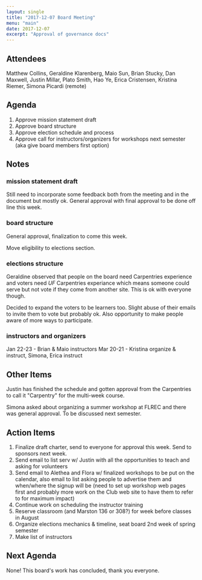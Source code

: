 ```yaml
---
layout: single
title: "2017-12-07 Board Meeting"
menu: "main"
date: 2017-12-07
excerpt: "Approval of governance docs"
---
```


## Attendees

Matthew Collins, Geraldine Klarenberg, Maio Sun, Brian Stucky, Dan Maxwell, Justin Millar, Plato Smith, Hao Ye, Erica Cristensen, Kristina Riemer, Simona Picardi (remote)

## Agenda

1. Approve mission statement draft
1. Approve board structure
1. Approve election schedule and process
1. Approve call for instructors/organizers for workshops next semester (aka give board members first option)

## Notes

### mission statement draft

Still need to incorporate some feedback both from the meeting and in the document but mostly ok. General approval with final approval to be done off line this week.

### board structure

General approval, finalization to come this week.

Move eligibility to elections section.

### elections structure

Geraldine observed that people on the board need Carpentries experience and voters need _UF_ Carpentries experiance which means someone could serve but not vote if they come from another site. This is ok with everyone though.

Decided to expand the voters to be learners too. Slight abuse of their emails to invite them to vote but probably ok. Also opportunity to make people aware of more ways to participate.

### instructors and organizers

Jan 22-23 - Brian & Maio instructors
Mar 20-21 - Kristina organize & instruct, Simona, Erica instruct

## Other Items

Justin has finished the schedule and gotten approval from the Carpentries to call it "Carpentry" for the multi-week course.

Simona asked about organizing a summer workshop at FLREC and there was general approval. To be discussed next semester.

## Action Items

1. Finalize draft charter, send to everyone for approval this week. Send to sponsors next week.
1. Send email to list serv w/ Justin with all the opportunities to teach and asking for volunteers
1. Send email to Alethea and Flora w/ finalized workshops to be put on the calendar, also email to list asking people to advertise them and when/where the signup will be (need to set up workshop web pages first and probably more work on the Club web site to have them to refer to for maximum impact)
1. Continue work on scheduling the instructor training
1. Reserve classroom (and Marston 136 or 308?) for week before classes in August
1. Organize elections mechanics & timeline, seat board 2nd week of spring semester
1. Make list of instructors

## Next Agenda

None! This board's work has concluded, thank you everyone.